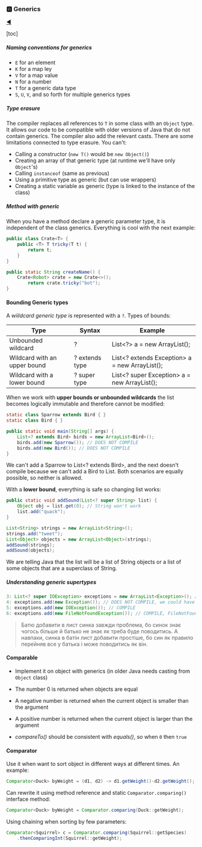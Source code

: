 ### 🆁 Generics

[:arrow_backward:](../../backend_index)

[toc]

##### Naming conventions for generics

- `E` for an element
- `K` for a map ley
- `V` for a map value
- `N` for a number
- `T` for a generic data type
- `S`, `U`, `V`, and so forth for multiple generics types

##### Type erasure

The compiler replaces all references to `T` in some class with an `Object` type. It allows our code to be compatible with older versions of Java that do not contain generics. The compiler also add the relevant casts.
There are some limitations connected to type erasure. You can't:

- Calling a constructor (`new T()` would be `new Object()`)
- Creating an array of that generic type (at runtime we'll have only `Object`'s)
- Calling `instanceof` (same as previous)
- Using a primitive type as generic (but can use wrappers)
- Creating a static variable as generic (type is linked to the instance of the class)

##### Method with generic 

When you have a method declare a generic parameter type, it is independent of the class generics. Everything is cool with the next example:

```java
public class Crate<T> {
	public <T> T tricky(T t) {
		return t;
	}
}

public static String createName() {
	Crate<Robot> crate = new Crate<>();
		return crate.tricky("bot");
}
```



#### Bounding Generic types

A *wiildcard generic type* is represented with a `?`. Types of bounds:

| Type                         | Syntax         | Example                                                      |
| ---------------------------- | -------------- | ------------------------------------------------------------ |
| Unbounded wildcard           | ?              | List<?> a = new ArrayList<String>();                         |
| Wildcard with an upper bound | ? extends type | List<? extends Exception> a = new ArrayList<RuntimeException>(); |
| Wildcard with a lower bound  | ? super type   | List<? super Exception> a = new ArrayList<Object>();         |

When we work with **upper bounds or unbounded wildcards** the list becomes logically immutable and therefore cannot be modified:

```java
static class Sparrow extends Bird { }
static class Bird { }

public static void main(String[] args) {
	List<? extends Bird> birds = new ArrayList<Bird>();
	birds.add(new Sparrow()); // DOES NOT COMPILE
	birds.add(new Bird()); // DOES NOT COMPILE
}
```

We can't add a Sparrow to List<? extends Bird>, and the next doesn't compile because we can't add a Bird to List<Sparrow>. Both scenarios are equally possible, so neither is allowed.

With a **lower bound**, everything is safe so changing list works:

```java
public static void addSound(List<? super String> list) {
    Object obj = list.get(0); // String won't work
	list.add("quack");
}

List<String> strings = new ArrayList<String>();
strings.add("tweet");
List<Object> objects = new ArrayList<Object>(strings);
addSound(strings);
addSound(objects);
```

We are telling Java that the list will be a list of String objects or a list of some objects that are a superclass of String.

##### Understanding generic supertypes

```java
3: List<? super IOException> exceptions = new ArrayList<Exception>(); // could be List<IOException>, List<Exception> or List<Object>
4: exceptions.add(new Exception()); // DOES NOT COMPILE, we could have a List<IOException> and an Exception wouldn't fit there
5: exceptions.add(new IOException()); // COMPILE
6: exceptions.add(new FileNotFoundException()); // COMPILE, FileNotFoundException extends IOException
```

> Батю добавити в лист синка завжди проблема, бо синок знає чогось більше й батько не знає як треба буде поводитись. А навпаки, синка в батін лист добавити простіше, бо син як правило перейняв все у батька і може поводитись як він.



#### Comparable

- Implement it on object with generics (in older Java needs casting from `Object` class)

- The number 0 is returned when objects are equal
- A negative number is returned when the current object is smaller than the argument
- A positive number is returned when the current object is larger than the argument
- *compareTo()* should be consistent with *equals()*, so when `0` then `true`

#### Comparator

Use it when want to sort object in different ways at different times. An example:

```java
Comparator<Duck> byWeight = (d1, d2) -> d1.getWeight()-d2.getWeight();
```

Can rewrite it using method reference and static `Comparator.comparing()` interface method:

```java
Comparator<Duck> byWeight = Comparator.comparing(Duck::getWeight);
```

Using chaining when sorting by few parameters:

```java
Comparator<Squirrel> c = Comparator.comparing(Squirrel::getSpecies)
    .thenComparingInt(Squirrel::getWeight);
```